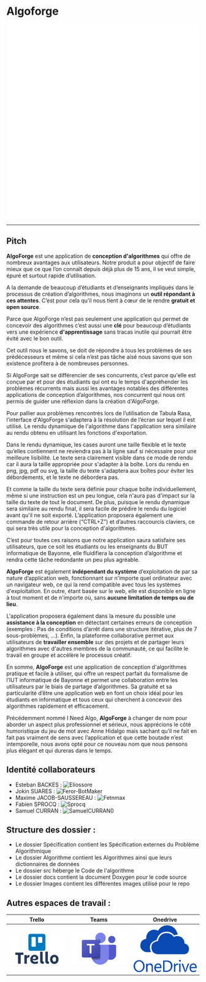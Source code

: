 # Algoforge

![LogoAlgoforge](Images/algoforgeLogo.png)

---
## Pitch

**AlgoForge** est une application de **conception d'algorithmes** qui offre de nombreux avantages aux utilisateurs. Notre produit a pour objectif de faire mieux que ce que l’on connaît depuis déjà plus de 15 ans, il se veut simple, épuré et surtout rapide d’utilisation.

A la demande de beaucoup d’étudiants et d’enseignants impliqués dans le processus de création d’algorithmes, nous imaginons un **outil répondant à ces attentes**. C’est pour cela qu’il nous tient à cœur de le rendre **gratuit et open source**.

Parce que AlgoForge n’est pas seulement une application qui permet de concevoir des algorithmes c’est aussi une **clé** pour beaucoup d’étudiants vers une expérience **d'apprentissage** sans tracas inutile qui pourrait être évité avec le bon outil. 

Cet outil nous le savons, se doit de répondre à tous les problèmes de ses prédécesseurs et même si cela n’est pas tâche aisé nous savons que son existence profitera à de nombreuses personnes.

Si AlgoForge sait se différencier de ses concurrents, c’est parce qu'elle est conçue par et pour des étudiants qui ont eu le temps d'appréhender les problèmes récurrents mais aussi les avantages notables des différentes applications de conception d’algorithmes, nos concurrent qui nous ont permis de guider une réflexion dans la création d'AlgoForge.

Pour pallier aux problèmes rencontrés lors de l’utilisation de Tabula Rasa, l’interface d'AlgoForge s'adaptera à la résolution de l’écran sur lequel il est utilisé. Le rendu dynamique de l'algorithme dans l'application sera similaire au rendu obtenu en utilisant les fonctions d'exportation. 

Dans le rendu dynamique, les cases auront une taille flexible et le texte qu’elles contiennent ne reviendra pas à la ligne sauf si nécessaire pour une meilleure lisibilité. Le texte sera clairement visible dans ce mode de rendu car il aura la taille appropriée pour s'adapter à la boîte. Lors du rendu en png, jpg, pdf ou svg, la taille du texte s'adaptera aux boîtes pour éviter les débordements, et le texte ne débordera pas. 

Et comme la taille du texte sera définie pour chaque boîte individuellement, même si une instruction est un peu longue, cela n'aura pas d'impact sur la taille du texte de tout le document. De plus, puisque le rendu dynamique sera similaire au rendu final, il sera facile de prédire le rendu du logiciel avant qu'il ne soit exporté. L’application proposera également une commande de retour arrière (“CTRL+Z”) et d’autres raccourcis claviers, ce qui sera très utile pour la conception d'algorithmes.

C’est pour toutes ces raisons que notre application saura satisfaire ses utilisateurs, que ce soit les étudiants ou les enseignants du BUT informatique de Bayonne, elle fluidifiera la conception d’algorithme et rendra cette tâche redondante un peu plus agréable.

**AlgoForge** est également **indépendant du système** d’exploitation de par sa nature d’application web, fonctionnant sur n'importe quel ordinateur avec un navigateur web, ce qui la rend compatible avec tous les systèmes d'exploitation. En outre, étant basée sur le web, elle est disponible en ligne à tout moment et de n'importe où, sans **aucune limitation de temps ou de lieu**.

L'application proposera également dans la mesure du possible une **assistance à la conception** en détectant certaines erreurs de conception (exemples : Pas de conditions d’arrêt dans une structure itérative, plus de 7 sous-problèmes, …). Enfin, la plateforme collaborative permet aux utilisateurs de **travailler ensemble** sur des projets et de partager leurs algorithmes avec d'autres membres de la communauté, ce qui facilite le travail en groupe et accélère le processus créatif.

En somme, **AlgoForge** est une application de conception d'algorithmes pratique et facile à utiliser, qui offre un respect parfait du formalisme de l’IUT informatique de Bayonne et permet une collaboration entre les utilisateurs par le biais de partage d’algorithmes. Sa gratuité et sa particularité d’être une application web en font un choix idéal pour les étudiants en informatique et tous ceux qui cherchent à concevoir des algorithmes rapidement et efficacement.

Précédemment nommé I Need Algo, **AlgoForge** à changer de nom pour aborder un
aspect plus professionnel et sérieux, nous apprécions le côté humoristique du jeu de
mot avec Anne Hidalgo mais sachant qu’il ne fait en fait pas vraiment de sens avec
l’application et que cette boutade n’est intemporelle, nous avons opté pour ce
nouveau nom que nous pensons plus élégant et qui dureras dans le temps.

## Identité collaborateurs

- Esteban BACKES : ![**Eliossore**](https://github.com/Eliossore)
- Jokin SUARES : ![**Feror-BotMaker**](https://github.com/Feror-BotMaker)
- Maxime JACOB-SAUSSEREAU : ![**Fetnmax**](https://github.com/Fetnmax)
- Fabien SPROCQ : ![Sprocq](https://github.com/Sprocq)
- Samuel CURRAN : ![SamuelCURRAN0](https://github.com/SamuelCURRAN0)

## Structure des dossier :

- Le dossier Spécification contient les Spécification externes du Problème Algorithmique
- Le dossier Algorithme contient les Algorithmes ainsi que leurs dictionnaires de données
- Le dossier src héberge le Code de l'algorithme
- Le dossier docs contient la document Doxygen pour le code source
- Le dossier Images contient les différentes images utilisé pour le repo

## Autres espaces de travail :

**Trello** | **Teams** | **Onedrive**
:---------------:|:----------------:|:--------------:
[![Trello](Images/trelloLogo.png)](https://trello.com/w/algoforge/home)| [![Teams](Images/teamsLogo.png)](https://teams.microsoft.com/l/team/19%3aMgoWvm1M95WlcTVNCbh3ZAEO-zjjG5kbKQcYDohcK9E1%40thread.tacv2/conversations?groupId=8ea72385-9a9b-4a08-8b53-9d4267d1a470&tenantId=9bf80234-fabb-4f6c-b646-90604632947a)| [![Onedrive](Images/onedriveLogo.png)](https://iutbayonne-my.sharepoint.com/:f:/g/personal/ebackes_iutbayonne_univ-pau_fr/EnFFAbPLxbFDtrf2omOOtG0BXj7KEn7ogo1GgwEaPqBbfQ?e=OoHSwL)